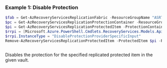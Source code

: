 ### Example 1: Disable Protection
```powershell
$fab = Get-AzRecoveryServicesReplicationFabric -ResourceGroupName "ASRTesting" -ResourceName "HyperV2AzureVault" -FabricName "HyperV2AzureSite"
$pc = Get-AzRecoveryServicesReplicationProtectionContainer -ResourceGroupName "ASRTesting" -ResourceName "HyperV2AzureVault" -Fabric $fab
$pi = Get-AzRecoveryServicesReplicationProtectedItem -ProtectionContainer $pc  -ResourceGroupName "ASRTesting" -ResourceName "HyperV2AzureVault" -ReplicatedProtectedItemName "fec2a27c-8e47-4063-81a9-42933bd18bd7"
$rrpi = [Microsoft.Azure.PowerShell.Cmdlets.RecoveryServices.Models.Api20230201.DisableProtectionProviderSpecificInput]::new()
$rrpi.InstanceType = "DisableProtectionProviderSpecificInput"
Remove-AzRecoveryServicesReplicationProtectedItem -ProtectedItem $pi -ResourceGroupName "ASRTesting" -ResourceName "HyperV2AzureVault" -ReplicationProviderInput $rrpi
```

```output

```
Disables the protection for the specified replicated protected item in the given vault.

